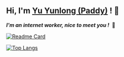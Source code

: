 ## Hi, I'm <a href="https://www.yuyunlong.cn/" target="_blank">Yu Yunlong (Paddy)</a> ! 👋

 <em><b>I'm an internet worker, nice to meet you ! </b> </em> 👋

[![Readme Card](https://github-readme-stats.vercel.app/api?username=yu15972825561&show_icons=true)](https://github.com/yu15972825561)

[![Top Langs](https://github-readme-stats.vercel.app/api/top-langs/?username=yu15972825561&layout=compact&exclude_repo=yu15972825561.github.io)](https://github.com/yu15972825561)

